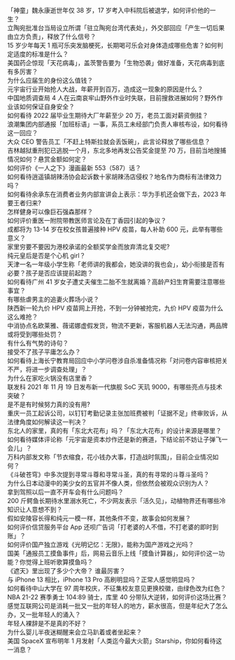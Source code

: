 「神童」魏永康逝世年仅 38 岁，17 岁考入中科院后被退学，如何评价他的一生？  
立陶宛批准台当局设立所谓「驻立陶宛台湾代表处」，外交部回应「产生一切后果由立方负责」，释放了什么信号？  
15 岁少年每天 1 瓶可乐突发脑梗死，长期喝可乐会对身体造成哪些危害？如何判定适度的标准是什么？  
美国药企惊现「天花病毒」，盖茨警告要为「生物恐袭」做好准备，天花病毒到底有多厉害？  
为什么应届生的身份这么值钱？  
元宇宙行业开始抢人大战，年薪开到百万，造成这一现象的原因是什么？  
中国地质调查局 4 人在云南哀牢山野外作业时失联，目前搜救进展如何？野外作业该如何保证自身安全？  
如何看待 2022 届毕业生期待大厂年薪至少 20 万，老员工面对薪资倒挂？  
浪潮集团内部通报「加班标语」一事，系员工未经部门负责人审核布设，如何看待这一回应？  
大众 CEO 警告员工「不赶上特斯拉就会丢饭碗」，此言论释放了哪些信息？  
吉林越狱重刑犯已逃脱一个月，东北多地再发公告奖金提至 70 万，目前当地搜捕情况如何？悬赏金额如何定？  
如何评价《一人之下》漫画最新 553（587）话？  
如何看待逍遥镇胡辣汤协会起诉数十家胡辣汤店侵权？地名作为商标有法律效力吗？  
如何看待余承东在消费者业务内部宣讲会上表示：华为手机还会做下去，2023 年要王者归来?  
怎样健身可以像巨石强森那样？  
如何评价重医一附院带教医师言论及在丁香园引起的争议？  
成都将为 13-14 岁在校女孩普遍接种 HPV 疫苗，每人补助 600 元，此举有哪些意义？  
家里穷要不要因为港校承诺的全额奖学金而放弃清北复交呢?  
纯元皇后是否是个心机 girl？  
天津一名一年级小学生称「老师讲的我都会，她没讲的我也会」，幼小衔接是否有必要？孩子是否应该提前起跑？  
如何看待广州 41 岁女子遭丈夫催生二胎不生就离婚？高龄产妇生育需要注意哪些事宜？  
有哪些虐男主的追妻火葬场小说？  
陕西新一轮九价 HPV 疫苗网上开抢，不到一分钟被抢完，九价 HPV 疫苗为什么这么难抢？  
中消协点名欧莱雅、薇诺娜虚假发货，物流不更新，客服机器人无法沟通，两品牌或将受到哪些处罚？  
有什么有气势的诗句？  
接受不了孩子平庸怎么办？  
如何看待上海长宁教育局回应中小学问卷涉自杀准备情况称「对问卷内容审核把关不严，将进一步调查处理」？  
为什么在家吃火锅没有店里香？  
联发科 2021 年 11 月 19 日发布新一代旗舰 SoC 天玑 9000，有哪些亮点与技术突破？  
是不是有时候努力真的没有用?  
重庆一员工起诉公司，以钉钉考勤记录主张加班费被判「证据不足」终审败诉，从法律角度如何解读这一判决？  
东北人的家里，真的有「东北大花布」吗？「东北大花布」的设计来源是哪里？  
如何看待媒体评论称「元宇宙是资本炒作还是新的赛道，下结论前不妨让子弹飞一会儿」？  
万科内部发文称「节衣缩食，花小钱办大事，打造战时氛围」，目前企业情况如何？  
《斗破苍穹》中多次提到寻常斗尊和寻常斗圣，真的有寻常的斗尊斗圣吗？  
为什么日本动漫中的美少女的五官并不像人类，但依然会被观众识别为人？  
拿到驾照以后一直不开车会有什么问题吗？  
200 斤鳄鱼长期待水里溺水死亡，不少网友表示「活久见」，动植物界还有哪些冷知识让人意想不到？  
假如安陵容长得和纯元一模一样，其他条件不变，故事会如何发展？  
如何评价信贷服务平台 App 还呗广告词「打老婆的人不借，不打老婆的即时到账」？  
如何评价国产独立游戏《光明记忆：无限》，能称为国产游戏之光吗？  
国美「通报员工摸鱼事件」后，网易云音乐上线「摸鱼计算器」，如何评价这一功能？你觉得上班听歌算摸鱼吗？  
《遮天》里出现了多少个大帝？ 谁最厉害？  
与 iPhone 13 相比，iPhone 13 Pro 高刷明显吗？正常人感觉明显吗？  
如何看待中山大学在 97 周年校庆，不征集校友意见更换校徽，由绿色改为红色？  
NBA 21-22 赛季勇士 104:89 骑士，库里 40 分带队大逆转，如何评价这场比赛？  
感觉互联网公司是消耗一批又一批的年轻人的地方，薪水很高，但是年纪大了怎么办，又一批年轻人的涌入？  
年轻人裸辞是不是真的不好？  
为什么婴儿半夜迷糊醒来会立马趴着或者坐起来？  
美国 SpaceX 宣布明年 1 月发射「人类迄今最大火箭」Starship，你如何看待这一消息？  
